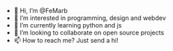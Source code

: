- 👋 Hi, I’m @FeMarb
- 👀 I’m interested in programming, design and webdev
- 🌱 I’m currently learning python and js
- 💞️ I’m looking to collaborate on open source projects
- 📫 How to reach me? Just send a hi!

<!---
FeMarb/FeMarb is a ✨ special ✨ repository because its `README.md` (this file) appears on your GitHub profile.
You can click the Preview link to take a look at your changes.
--->
